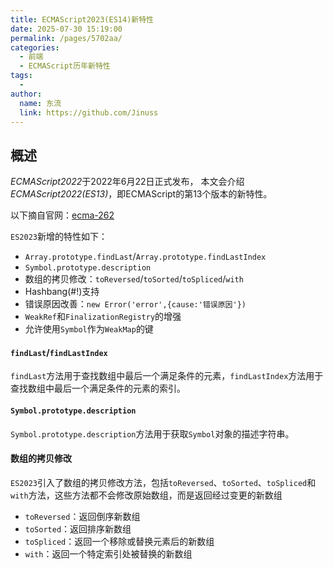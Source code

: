 ```yaml
---
title: ECMAScript2023(ES14)新特性
date: 2025-07-30 15:19:00
permalink: /pages/5702aa/
categories:
  - 前端
  - ECMAScript历年新特性
tags:
  - 
author: 
  name: 东流
  link: https://github.com/Jinuss
---
```


## 概述

*ECMAScript2022*于2022年6月22日正式发布， 本文会介绍*ECMAScript2022(ES13)*，即ECMAScript的第13个版本的新特性。

以下摘自官网：[ecma-262](https://tc39.es/ecma262/multipage/#sec-intro)

>

`ES2023`新增的特性如下：
- `Array.prototype.findLast`/`Array.prototype.findLastIndex`
- `Symbol.prototype.description`
- 数组的拷贝修改：`toReversed`/`toSorted`/`toSpliced`/`with`
- Hashbang(#!)支持
- 错误原因改善：`new Error('error',{cause:'错误原因'})`
- `WeakRef`和`FinalizationRegistry`的增强
- 允许使用`Symbol`作为`WeakMap`的键

#### `findLast`/`findLastIndex`

`findLast`方法用于查找数组中最后一个满足条件的元素，`findLastIndex`方法用于查找数组中最后一个满足条件的元素的索引。

#### `Symbol.prototype.description`

`Symbol.prototype.description`方法用于获取`Symbol`对象的描述字符串。

#### 数组的拷贝修改

`ES2023`引入了数组的拷贝修改方法，包括`toReversed`、`toSorted`、`toSpliced`和`with`方法，这些方法都不会修改原始数组，而是返回经过变更的新数组

- `toReversed`：返回倒序新数组
- `toSorted`：返回排序新数组
- `toSpliced`：返回一个移除或替换元素后的新数组
- `with`：返回一个特定索引处被替换的新数组